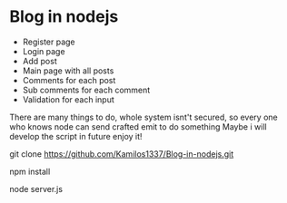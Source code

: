 # Blog in nodejs

- Register page
- Login page
- Add post 
- Main page with all posts
- Comments for each post
- Sub comments for each comment
- Validation for each input

There are many things to do, whole system isnt't secured, so every one who knows node can send crafted emit to do something
Maybe i will develop the script in future
enjoy it!

git clone https://github.com/Kamilos1337/Blog-in-nodejs.git

npm install

node server.js
